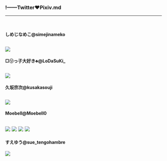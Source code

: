 ### !——Twitter❤Pixiv.md
---
#### 
![]()
---
#### しめじなめこ@simejinameko
![](https://pbs.twimg.com/media/EFJ5qz-UcAAcpg8?format=jpg&name=4096x4096)
---
#### □㋷っ子大好き♣@LoDaSuKi_
![](https://pbs.twimg.com/media/EDEkpl7UwAAYVPJ?format=jpg&name=4096x4096)
---
#### 久坂宗次@kusakasouji
![](https://pbs.twimg.com/media/EDc_2rrUwAATilS?format=jpg&name=4096x4096)
---
#### Moebell@Moebell0
![](https://pbs.twimg.com/media/EB5ni3RXoAAV8hF?format=jpg&name=4096x4096)
![](https://pbs.twimg.com/media/EB5noL0WsAAi0Xh?format=jpg&name=4096x4096)
![](https://pbs.twimg.com/media/EB5noMAW4AYehWm?format=jpg&name=4096x4096)
![](https://pbs.twimg.com/media/EB5npjrX4AE-MzR?format=jpg&name=4096x4096)
---
#### すえゆう@sue_tengohambre
![](https://pbs.twimg.com/media/EDDbyOVU8AEpUkf?format=jpg&name=4096x4096)
